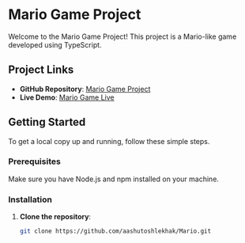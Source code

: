 # Mario Game Project

Welcome to the Mario Game Project! This project is a Mario-like game developed using TypeScript.

## Project Links

- **GitHub Repository**: [Mario Game Project](https://github.com/aashutoshlekhak/Mario)
- **Live Demo**: [Mario Game Live](https://mario-revamp.vercel.app/)

## Getting Started

To get a local copy up and running, follow these simple steps.

### Prerequisites

Make sure you have Node.js and npm installed on your machine.

### Installation

1. **Clone the repository**: 
   ```bash
   git clone https://github.com/aashutoshlekhak/Mario.git
